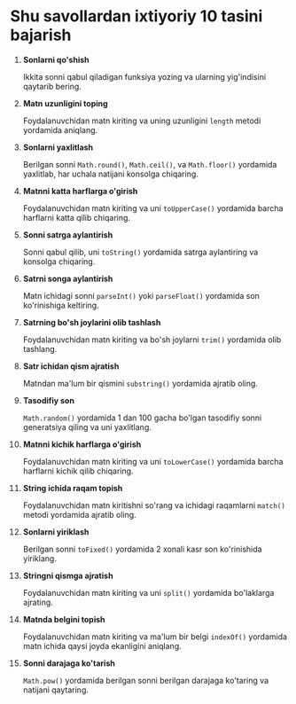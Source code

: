 # Shu savollardan ixtiyoriy 10 tasini bajarish 

1. **Sonlarni qo'shish**
    
    Ikkita sonni qabul qiladigan funksiya yozing va ularning yig'indisini qaytarib bering.
    
2. **Matn uzunligini toping**
    
    Foydalanuvchidan matn kiriting va uning uzunligini `length` metodi yordamida aniqlang.
    
3. **Sonlarni yaxlitlash**
    
    Berilgan sonni `Math.round()`, `Math.ceil()`, va `Math.floor()` yordamida yaxlitlab, har uchala natijani konsolga chiqaring.
    
4. **Matnni katta harflarga o'girish**
    
    Foydalanuvchidan matn kiriting va uni `toUpperCase()` yordamida barcha harflarni katta qilib chiqaring.
    
5. **Sonni satrga aylantirish**
    
    Sonni qabul qilib, uni `toString()` yordamida satrga aylantiring va konsolga chiqaring.
    
6. **Satrni songa aylantirish**
    
    Matn ichidagi sonni `parseInt()` yoki `parseFloat()` yordamida son ko'rinishiga keltiring.
    
7. **Satrning bo'sh joylarini olib tashlash**
    
    Foydalanuvchidan matn kiriting va bo'sh joylarni `trim()` yordamida olib tashlang.
    
8. **Satr ichidan qism ajratish**
    
    Matndan ma'lum bir qismini `substring()` yordamida ajratib oling.
    
9. **Tasodifiy son**
    
    `Math.random()` yordamida 1 dan 100 gacha bo'lgan tasodifiy sonni generatsiya qiling va uni yaxlitlang.
    
10. **Matnni kichik harflarga o'girish**
    
    Foydalanuvchidan matn kiriting va uni `toLowerCase()` yordamida barcha harflarni kichik qilib chiqaring.
    
11. **String ichida raqam topish**
    
    Foydalanuvchidan matn kiritishni so'rang va ichidagi raqamlarni `match()` metodi yordamida ajratib oling.
    
12. **Sonlarni yiriklash**
    
    Berilgan sonni `toFixed()` yordamida 2 xonali kasr son ko'rinishida yiriklang.
    
13. **Stringni qismga ajratish**
    
    Foydalanuvchidan matn kiriting va uni `split()` yordamida bo'laklarga ajrating.
    
14. **Matnda belgini topish**
    
    Foydalanuvchidan matn kiriting va ma'lum bir belgi `indexOf()` yordamida matn ichida qaysi joyda ekanligini aniqlang.
    
15. **Sonni darajaga ko'tarish**
    
    `Math.pow()` yordamida berilgan sonni berilgan darajaga ko'taring va natijani qaytaring.